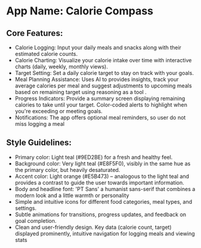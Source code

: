 # **App Name**: Calorie Compass

## Core Features:

- Calorie Logging: Input your daily meals and snacks along with their estimated calorie counts.
- Calorie Charting: Visualize your calorie intake over time with interactive charts (daily, weekly, monthly views).
- Target Setting: Set a daily calorie target to stay on track with your goals.
- Meal Planning Assistance: Uses AI to provides insights, track your average calories per meal and suggest adjustments to upcoming meals based on remaining target using reasoning as a tool .
- Progress Indicators: Provide a summary screen displaying remaining calories to take until your target. Color-coded alerts to highlight when you're exceeding or meeting goals.
- Notifications: The app offers optional meal reminders, so user do not miss logging a meal

## Style Guidelines:

- Primary color: Light teal (#9ED2BE) for a fresh and healthy feel.
- Background color: Very light teal (#E8F5F0), visibly in the same hue as the primary color, but heavily desaturated.
- Accent color: Light orange (#E5B473) – analogous to the light teal and provides a contrast to guide the user towards important information.
- Body and headline font: 'PT Sans' a humanist sans-serif that combines a modern look and a little warmth or personality
- Simple and intuitive icons for different food categories, meal types, and settings.
- Subtle animations for transitions, progress updates, and feedback on goal completion.
- Clean and user-friendly design. Key data (calorie count, target) displayed prominently, intuitive navigation for logging meals and viewing stats